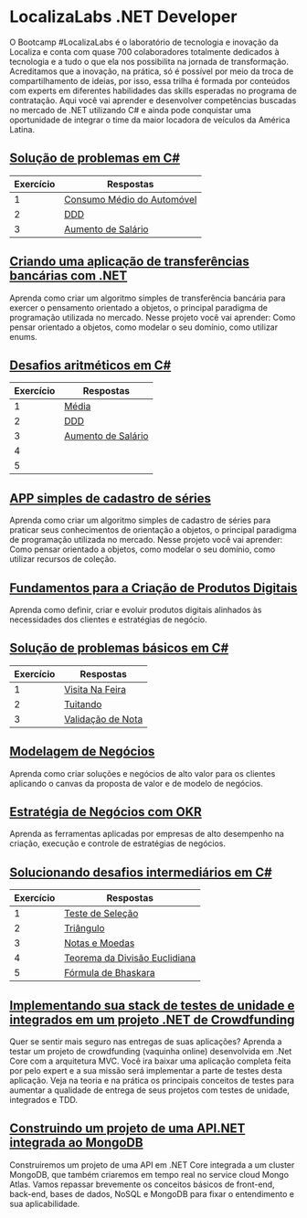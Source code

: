 # LocalizaLabs .NET Developer

O Bootcamp #LocalizaLabs é o laboratório de tecnologia e inovação da Localiza e conta com quase 700 colaboradores totalmente dedicados à tecnologia e a tudo o que ela nos possibilita na jornada de transformação. Acreditamos que a inovação, na prática, só é possível por meio da troca de compartilhamento de ideias, por isso, essa trilha é formada por conteúdos com experts em diferentes habilidades das skills esperadas no programa de contratação. Aqui você vai aprender e desenvolver competências buscadas no mercado de .NET utilizando C# e ainda pode conquistar uma oportunidade de integrar o time da maior locadora de veículos da América Latina.

## [Solução de problemas em C#](https://github.com/JefersonMelo/07-DIO/tree/master/02-LocalizaLabs/01-Solucao_de_problemas)

Exercício | Respostas
--------- | ------
1         | [Consumo Médio do Automóvel](https://github.com/JefersonMelo/07-DIO/tree/master/02-LocalizaLabs/01-Solucao_de_problemas/01-Calcular_Consumo_Medio)
2         | [DDD](https://github.com/JefersonMelo/07-DIO/tree/master/02-LocalizaLabs/01-Solucao_de_problemas/02-DDD)
3         | [Aumento de Salário](https://github.com/JefersonMelo/07-DIO/tree/master/02-LocalizaLabs/01-Solucao_de_problemas/03-Aumento_Salario)

## [Criando uma aplicação de transferências bancárias com .NET](https://github.com/JefersonMelo/07-DIO/tree/master/02-LocalizaLabs/02-AppBanco)

Aprenda como criar um algoritmo simples de transferência bancária para exercer o pensamento orientado a objetos, o principal paradigma de programação utilizada no mercado. Nesse projeto você vai aprender: Como pensar orientado a objetos, como modelar o seu domínio, como utilizar enums.

## [Desafios aritméticos em C#](https://github.com/JefersonMelo/07-DIO/tree/master/02-LocalizaLabs/03-Desafios_aritmeticos)

Exercício | Respostas
--------- | ------
1         | [Média](https://github.com/JefersonMelo/07-DIO/tree/master/02-LocalizaLabs/03-Desafios_aritmeticos/01-Notas_De_Um_Aluno)
2         | [DDD](https://github.com/JefersonMelo/07-DIO/tree/master/02-LocalizaLabs/01-Solucao_de_problemas/02-DDD)
3         | [Aumento de Salário](https://github.com/JefersonMelo/07-DIO/tree/master/02-LocalizaLabs/01-Solucao_de_problemas/03-Aumento_Salario)
4         | []()
5         | []()

## [APP simples de cadastro de séries](https://github.com/JefersonMelo/07-DIO/tree/master/01-MRV/01-Cadastro-Series)

Aprenda como criar um algoritmo simples de cadastro de séries para praticar seus conhecimentos de orientação a objetos, o principal paradigma de programação utilizada no mercado. Nesse projeto você vai aprender: Como pensar orientado a objetos, como modelar o seu domínio, como utilizar recursos de coleção.

## [Fundamentos para a Criação de Produtos Digitais](https://github.com/JefersonMelo/07-DIO/tree/master/01-MRV/04-Fundamentos%20para%20a%20Cria%C3%A7%C3%A3o%20de%20Produtos%20Digitais)

Aprenda como definir, criar e evoluir produtos digitais alinhados às necessidades dos clientes e estratégias de negócio.

## [Solução de problemas básicos em C#](https://github.com/JefersonMelo/07-DIO/tree/master/01-MRV/02-Solucao_Problemas_Basicos_CSharp)

Exercício | Respostas
--------- | ------
1 | [Visita Na Feira](https://github.com/JefersonMelo/07-DIO/blob/master/01-MRV/02-Solucao_Problemas_Basicos_CSharp/01-Visita_Na_Feira)
2 | [Tuitando](https://github.com/JefersonMelo/07-DIO/blob/master/01-MRV/02-Solucao_Problemas_Basicos_CSharp/02-Tuitando)
3 | [Validação de Nota](https://github.com/JefersonMelo/07-DIO/blob/master/01-MRV/02-Solucao_Problemas_Basicos_CSharp/03-Validacao_Nota)

## [Modelagem de Negócios](https://github.com/JefersonMelo/07-DIO/tree/master/01-MRV/05-Modelagem%20de%20Neg%C3%B3cios)

Aprenda como criar soluções e negócios de alto valor para os clientes aplicando o canvas da proposta de valor e de modelo de negócios.

## [Estratégia de Negócios com OKR](https://github.com/JefersonMelo/07-DIO/tree/master/01-MRV/06-Estrat%C3%A9gia%20de%20Neg%C3%B3cios%20com%20OKR)

Aprenda as ferramentas aplicadas por empresas de alto desempenho na criação, execução e controle de estratégias de negócios.

## [Solucionando desafios intermediários em C#](https://github.com/JefersonMelo/07-DIO/tree/master/01-MRV/07-Solucionando_Desafios_Intermediarios)

Exercício | Respostas
--------- | ------
1         | [Teste de Seleção](https://github.com/JefersonMelo/07-DIO/tree/master/01-MRV/07-Solucionando_Desafios_Intermediarios/01-Teste_Selecao)
2         | [Triângulo](https://github.com/JefersonMelo/07-DIO/tree/master/01-MRV/07-Solucionando_Desafios_Intermediarios/02-Triangulo)
3         | [Notas e Moedas](https://github.com/JefersonMelo/07-DIO/tree/master/01-MRV/07-Solucionando_Desafios_Intermediarios/03-Notas_Moedas)
4         | [Teorema da Divisão Euclidiana](https://github.com/JefersonMelo/07-DIO/tree/master/01-MRV/07-Solucionando_Desafios_Intermediarios/04-Teorema_Divisao_Euclidiana)
5         | [Fórmula de Bhaskara](https://github.com/JefersonMelo/07-DIO/tree/master/01-MRV/07-Solucionando_Desafios_Intermediarios/05-Formula_De_Bhaskara)

## [Implementando sua stack de testes de unidade e integrados em um projeto .NET de Crowdfunding](https://github.com/JefersonMelo/07-DIO/tree/master/01-MRV/08-Implementando_Stack_De_Testes_.NET)

Quer se sentir mais seguro nas entregas de suas aplicações? Aprenda a testar um projeto de crowdfunding (vaquinha online) desenvolvida em .Net Core com a arquitetura MVC. Você ira baixar uma aplicação completa feita por pelo expert e a sua missão será implementar a parte de testes desta aplicação. Veja na teoria e na prática os principais conceitos de testes para aumentar a qualidade de entrega de seus projetos com testes de unidade, integrados e TDD.

## [Construindo um projeto de uma API.NET integrada ao MongoDB](https://github.com/JefersonMelo/07-DIO/tree/master/01-MRV/09-Construindo_Com_MongoDB)

Construiremos um projeto de uma API em .NET Core integrada a um cluster MongoDB, que também criaremos em tempo real no service cloud Mongo Atlas. Vamos repassar brevemente os conceitos básicos de front-end, back-end, bases de dados, NoSQL e MongoDB para fixar o entendimento e sua aplicabilidade.

